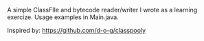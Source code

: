 A simple ClassFIle and bytecode reader/writer I wrote as a learning exercize. Usage examples in Main.java.

Inspired by: https://github.com/d-o-g/classpooly
